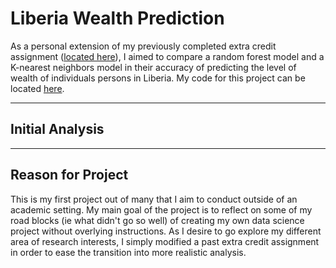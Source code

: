 # Liberia Wealth Prediction
As a personal extension of my previously completed extra credit assignment ([located here](https://sasan-faraj.github.io/Extra_Credit)), I aimed to compare a random forest model and a K-nearest neighbors model in their accuracy of predicting the level of wealth of individuals persons in Liberia. My code for this project can be located [here](https://sasan-faraj.github.io/wealth_prediction/Wealth_Predictions).

___

## Initial Analysis



___

## Reason for Project
This is my first project out of many that I aim to conduct outside of an academic setting. My main goal of the project is to reflect on some of my road blocks (ie what didn't go so well) of creating my own data science project without overlying instructions. As I desire to go explore my different area of research interests, I simply modified a past extra credit assignment in order to ease the transition into more realistic analysis. 
